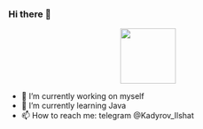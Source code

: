 ### Hi there 👋


<div id="header" align="center">
  <img src="https://media3.giphy.com/media/wcgn5fVDjvR7pdvz4C/giphy.gif?cid=ecf05e4706qc7asvls7aqymm2462kfot37lt0umaw3st4vi1&rid=giphy.gif&ct=g" width="100"/>
</div>

- 🔭 I’m currently working on myself
- 🌱 I’m currently learning Java
- 📫 How to reach me: telegram @Kadyrov_Ilshat


